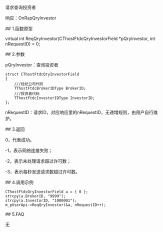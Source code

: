<p>请求查询投资者</p>
<p>响应：OnRspQryInvestor</p>
<span class="anchor" id="8eb80b15-0dd7-4b0c-8b2e-2776f2a9b2c2"></span>
## 1.函数原型
<p>virtual int ReqQryInvestor(CThostFtdcQryInvestorField *pQryInvestor, int nRequestID) = 0;</p>
<span class="anchor" id="a6afe92f-ea52-4efa-9cd4-770c48f2cc7c"></span>
## 2.参数
<p>pQryInvestor：查询投资者</p>
<pre><code>struct CThostFtdcQryInvestorField
{
    ///经纪公司代码
    TThostFtdcBrokerIDType BrokerID;
    ///投资者代码
    TThostFtdcInvestorIDType InvestorID;
};
</code></pre>
<p>nRequestID：请求ID，对应响应里的nRequestID，无递增规则，由用户自行维护。</p>
<span class="anchor" id="4e187795-c62e-4b08-8a50-e1af15f01bb8"></span>
## 3.返回
<p>0，代表成功。</p>
<p>-1，表示网络连接失败；</p>
<p>-2，表示未处理请求超过许可数；</p>
<p>-3，表示每秒发送请求数超过许可数。</p>
<span class="anchor" id="f09384ab-645e-44da-a4e2-de68e9e8ffa1"></span>
## 4.调用示例
<pre><code>CThostFtdcQryInvestorField a = { 0 };
strcpy(a.BrokerID, "9999");
strcpy(a.InvestorID, "1000001");
m_pUserApi-&gt;ReqQryInvestor(&amp;a, nRequestID++);
</code></pre>
<span class="anchor" id="608bbb86-bca7-4463-bb10-1906e9784ba6"></span>
## 5.FAQ
<p>无</p>
